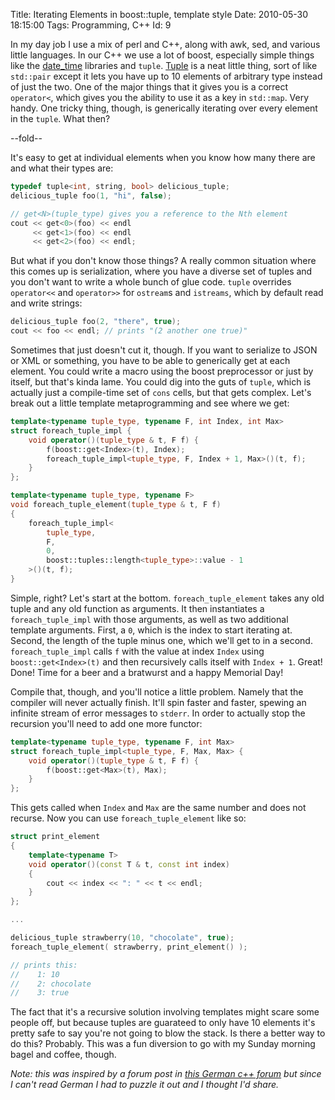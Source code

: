 Title: Iterating Elements in boost::tuple, template style
Date:  2010-05-30 18:15:00
Tags:  Programming, C++
Id:    9

In my day job I use a mix of perl and C++, along with awk, sed, and various little languages. In our C++ we use a lot of boost, especially simple things like the [date_time][] libraries and `tuple`. [Tuple][] is a neat little thing, sort of like `std::pair` except it lets you have up to 10 elements of arbitrary type instead of just the two. One of the major things that it gives you is a correct `operator<`, which gives you the ability to use it as a key in `std::map`. Very handy. One tricky thing, though, is generically iterating over every element in the `tuple`. What then?

[date_time]: http://www.boost.org/doc/libs/1_43_0/doc/html/date_time.html
[Tuple]:     http://www.boost.org/doc/libs/1_43_0/libs/tuple/doc/tuple_users_guide.html
[1]:         http://www.c-plusplus.de/forum/viewtopic-var-p-is-1474821.html#1474821

--fold--

It's easy to get at individual elements when you know how many there are and what their types are:

```c++
typedef tuple<int, string, bool> delicious_tuple;
delicious_tuple foo(1, "hi", false);

// get<N>(tuple_type) gives you a reference to the Nth element
cout << get<0>(foo) << endl
     << get<1>(foo) << endl
     << get<2>(foo) << endl;
```

But what if you don't know those things? A really common situation where this comes up is serialization, where you have a diverse set of tuples and you don't want to write a whole bunch of glue code. `tuple` overrides `operator<<` and `operator>>` for `ostream`s and `istreams`, which by default read and write strings:

```c++
delicious_tuple foo(2, "there", true);
cout << foo << endl; // prints "(2 another one true)"
```

Sometimes that just doesn't cut it, though. If you want to serialize to JSON or XML or something, you have to be able to generically get at each element. You could write a macro using the boost preprocessor or just by itself, but that's kinda lame. You could dig into the guts of `tuple`, which is actually just a compile-time set of `cons` cells, but that gets complex. Let's break out a little template metaprogramming and see where we get:

```c++
template<typename tuple_type, typename F, int Index, int Max>
struct foreach_tuple_impl {
    void operator()(tuple_type & t, F f) {
        f(boost::get<Index>(t), Index);
        foreach_tuple_impl<tuple_type, F, Index + 1, Max>()(t, f);
    }
};

template<typename tuple_type, typename F>
void foreach_tuple_element(tuple_type & t, F f)
{
    foreach_tuple_impl<
        tuple_type,
        F,
        0,
        boost::tuples::length<tuple_type>::value - 1
    >()(t, f);
}
```
    
Simple, right? Let's start at the bottom. `foreach_tuple_element` takes any old tuple and any old function as arguments. It then instantiates a `foreach_tuple_impl` with those arguments, as well as two additional template arguments. First, a `0`, which is the index to start iterating at. Second, the length of the tuple minus one, which we'll get to in a second. `foreach_tuple_impl` calls `f` with the value at index `Index` using `boost::get<Index>(t)` and then recursively calls itself with `Index + 1`. Great! Done! Time for a beer and a bratwurst and a happy Memorial Day!

Compile that, though, and you'll notice a little problem. Namely that the compiler will never actually finish. It'll spin faster and faster, spewing an infinite stream of error messages to `stderr`. In order to actually stop the recursion you'll need to add one more functor:

```c++
template<typename tuple_type, typename F, int Max>
struct foreach_tuple_impl<tuple_type, F, Max, Max> {
    void operator()(tuple_type & t, F f) {
        f(boost::get<Max>(t), Max);
    }
};
```

This gets called when `Index` and `Max` are the same number and does not recurse. Now you can use `foreach_tuple_element` like so:

```c++
struct print_element
{
    template<typename T>
    void operator()(const T & t, const int index)
    {
        cout << index << ": " << t << endl;
    }
};

...

delicious_tuple strawberry(10, "chocolate", true);
foreach_tuple_element( strawberry, print_element() );

// prints this:
//    1: 10
//    2: chocolate
//    3: true
```
    
The fact that it's a recursive solution involving templates might scare some people off, but because tuples are guarateed to only have 10 elements it's pretty safe to say you're not going to blow the stack. Is there a better way to do this? Probably. This was a fun diversion to go with my Sunday morning bagel and coffee, though.

_Note: this was inspired by a forum post in [this German c++ forum][1] but since I can't read German I had to puzzle it out and I thought I'd share._

